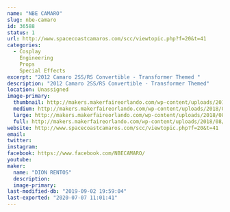 ```yaml
---
name: "NBE CAMARO"
slug: nbe-camaro
id: 36588
status: 1
url: http://www.spacecoastcamaros.com/scc/viewtopic.php?f=20&t=41
categories:
  - Cosplay
    Engineering
    Props
    Special Effects
excerpt: "2012 Camaro 2SS/RS Convertible - Transformer Themed "
description: "2012 Camaro 2SS/RS Convertible - Transformer Themed"
location: Unassigned
image-primary:
  thumbnail: http://makers.makerfaireorlando.com/wp-content/uploads/2018/08/NBECAMARO-150x150.jpg
  medium: http://makers.makerfaireorlando.com/wp-content/uploads/2018/08/NBECAMARO-300x200.jpg
  large: http://makers.makerfaireorlando.com/wp-content/uploads/2018/08/NBECAMARO.jpg
  full: http://makers.makerfaireorlando.com/wp-content/uploads/2018/08/NBECAMARO.jpg
website: http://www.spacecoastcamaros.com/scc/viewtopic.php?f=20&t=41
email: 
twitter: 
instagram: 
facebook: https://www.facebook.com/NBECAMARO/
youtube: 
maker:
  name: "DION RENTOS"
  description:
  image-primary: 
last-modified-db: "2019-09-02 19:59:04"
last-exported: "2020-07-07 11:01:41"
---
```

